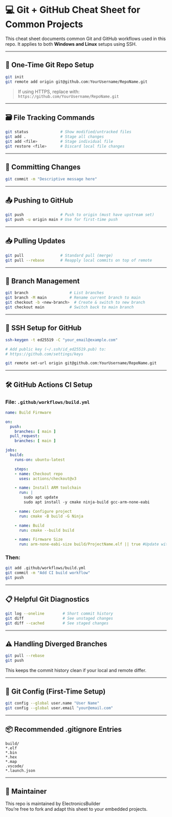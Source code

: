 # 💻 Git + GitHub Cheat Sheet for Common Projects

This cheat sheet documents common Git and GitHub workflows used in this repo. It applies to both **Windows and Linux** setups using SSH.

---

## 🔧 One-Time Git Repo Setup

```bash
git init
git remote add origin git@github.com:YourUsername/RepoName.git
```

> If using HTTPS, replace with:
> `https://github.com/YourUsername/RepoName.git`

---

## 🗃️ File Tracking Commands

```bash
git status              # Show modified/untracked files
git add .               # Stage all changes
git add <file>          # Stage individual file
git restore <file>      # Discard local file changes
```

---

## 📝 Committing Changes

```bash
git commit -m "Descriptive message here"
```

---

## 📤 Pushing to GitHub

```bash
git push                # Push to origin (must have upstream set)
git push -u origin main # Use for first-time push
```

---

## 📥 Pulling Updates

```bash
git pull                # Standard pull (merge)
git pull --rebase       # Reapply local commits on top of remote
```

---

## 🔁 Branch Management

```bash
git branch                  # List branches
git branch -M main          # Rename current branch to main
git checkout -b <new-branch>  # Create & switch to new branch
git checkout main           # Switch back to main branch
```

---

## 🔐 SSH Setup for GitHub

```bash
ssh-keygen -t ed25519 -C "your_email@example.com"

# Add public key (~/.ssh/id_ed25519.pub) to:
# https://github.com/settings/keys

git remote set-url origin git@github.com:YourUsername/RepoName.git
```

---

## 🛠️ GitHub Actions CI Setup

### File: `.github/workflows/build.yml`

```yaml
name: Build Firmware

on:
  push:
    branches: [ main ]
  pull_request:
    branches: [ main ]

jobs:
  build:
    runs-on: ubuntu-latest

    steps:
    - name: Checkout repo
      uses: actions/checkout@v3

    - name: Install ARM toolchain
      run: |
        sudo apt update
        sudo apt install -y cmake ninja-build gcc-arm-none-eabi

    - name: Configure project
      run: cmake -B build -G Ninja

    - name: Build
      run: cmake --build build

    - name: Firmware Size
      run: arm-none-eabi-size build/ProjectName.elf || true #Update with Project Name
```

### Then:

```bash
git add .github/workflows/build.yml
git commit -m "Add CI build workflow"
git push
```

---

## 📋 Helpful Git Diagnostics

```bash
git log --oneline        # Short commit history
git diff                 # See unstaged changes
git diff --cached        # See staged changes
```

---

## ⚠️ Handling Diverged Branches

```bash
git pull --rebase
git push
```

This keeps the commit history clean if your local and remote differ.

---

## 🧪 Git Config (First-Time Setup)

```bash
git config --global user.name "User Name"
git config --global user.email "your@email.com"
```

---

## 📦 Recommended .gitignore Entries

```
build/
*.elf
*.bin
*.hex
*.map
.vscode/
*.launch.json
```

---

## 💬 Maintainer

This repo is maintained by ElectronicsBuilder  
You’re free to fork and adapt this sheet to your embedded projects.